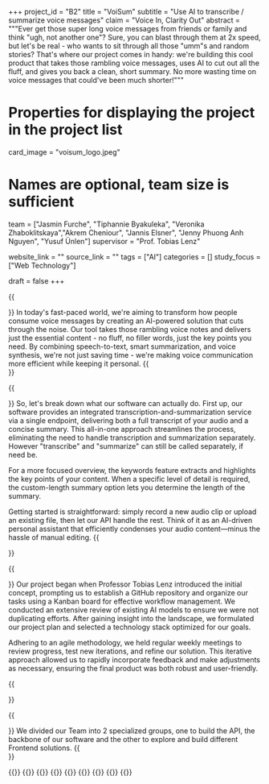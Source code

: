 +++
project_id = "B2"
title = "VoiSum"
subtitle = "Use AI to transcribe / summarize voice messages"
claim = "Voice In, Clarity Out"
abstract = """Ever get those super long voice messages from friends or family and think "ugh, not another one"? Sure, you can blast through them at 2x speed, but let's be real - who wants to sit through all those "umm"s and random stories? That's where our project comes in handy: we're building this cool product that takes those rambling voice messages, uses AI to cut out all the fluff, and gives you back a clean, short summary. No more wasting time on voice messages that could've been much shorter!"""


# Properties for displaying the project in the project list
card_image = "voisum_logo.jpeg"


# Names are optional, team size is sufficient
team = ["Jasmin Furche", "Tiphannie Byakuleka", "Veronika Zhaboklitskaya","Akrem Cheniour",  "Jannis Elsner", "Jenny Phuong Anh Nguyen", "Yusuf Ünlen"]
supervisor = "Prof. Tobias Lenz"

website_link = ""
source_link = ""
tags = ["AI"]
categories = []
study_focus = ["Web Technology"]


draft = false
+++

 {{<section title="Our Goal">}}
In today's fast-paced world, we're aiming to transform how people consume voice messages by creating an AI-powered solution that cuts through the noise. Our tool takes those rambling voice notes and delivers just the essential content - no fluff, no filler words, just the key points you need. By combining speech-to-text, smart summarization, and voice synthesis, we're not just saving time - we're making voice communication more efficient while keeping it personal.
{{</section>}}

{{<section title="Features">}}
So, let's break down what our software can actually do. First up, our software provides an integrated transcription-and-summarization service via a single endpoint, delivering both a full transcript of your audio and a concise summary. This all-in-one approach streamlines the process, eliminating the need to handle transcription and summarization separately. However "transcribe" and "summarize" can still be called separately, if need be. 

For a more focused overview, the keywords feature extracts and highlights the key points of your content. When a specific level of detail is required, the custom-length summary option lets you determine the length of the summary.

Getting started is straightforward: simply record a new audio clip or upload an existing file, then let our API handle the rest. Think of it as an AI-driven personal assistant that efficiently condenses your audio content—minus the hassle of manual editing.
{{</section>}}

{{<section title="Process">}}
Our project began when Professor Tobias Lenz introduced the initial concept, prompting us to establish a GitHub repository and organize our tasks using a Kanban board for effective workflow management. We conducted an extensive review of existing AI models to ensure we were not duplicating efforts. After gaining insight into the landscape, we formulated our project plan and selected a technology stack optimized for our goals.

Adhering to an agile methodology, we held regular weekly meetings to review progress, test new iterations, and refine our solution. This iterative approach allowed us to rapidly incorporate feedback and make adjustments as necessary, ensuring the final product was both robust and user-friendly.
 
{{</section>}}

{{<section title="Team">}}
We divided our Team into 2 specialized groups, one to build the API, the backbone of our software and the other to explore and build different Frontend solutions. 
{{</section>}}

{{<gallery>}}
{{<team-member image="p-jasmin.jpeg" name="Jasmin Furche">}}
{{<team-member image="p-tiphannie.jpeg" name="Tiphannie Byakuleka">}}
{{<team-member image="p-veronika.jpeg" name="Veronika Zhaboklitskaya">}}
{{<team-member image="p-jannis.jpeg" name="Jannis Elsner">}}
{{<team-member image="p-jenny.jpeg" name="Jenny Phuong Anh Nguyen">}}
{{<team-member image="p-akrem.jpeg" name="Akrem Cheniour">}}
{{<team-member image="p-yusuf.jpeg" name="Yusuf Ünlen">}}
{{</gallery>}}
